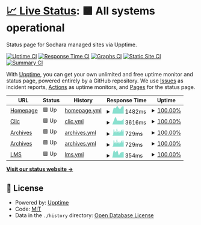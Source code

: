 # [📈 Live Status](https://sochara-org.github.io/status/): <!--live status--> **🟩 All systems operational**

Status page for Sochara managed sites via Upptime.

[![Uptime CI](https://github.com/sochara-org/status/workflows/Uptime%20CI/badge.svg)](https://github.com/sochara-org/status/actions?query=workflow%3A%22Uptime+CI%22)
[![Response Time CI](https://github.com/sochara-org/status/workflows/Response%20Time%20CI/badge.svg)](https://github.com/sochara-org/status/actions?query=workflow%3A%22Response+Time+CI%22)
[![Graphs CI](https://github.com/sochara-org/status/workflows/Graphs%20CI/badge.svg)](https://github.com/sochara-org/status/actions?query=workflow%3A%22Graphs+CI%22)
[![Static Site CI](https://github.com/sochara-org/status/workflows/Static%20Site%20CI/badge.svg)](https://github.com/sochara-org/status/actions?query=workflow%3A%22Static+Site+CI%22)
[![Summary CI](https://github.com/sochara-org/status/workflows/Summary%20CI/badge.svg)](https://github.com/sochara-org/status/actions?query=workflow%3A%22Summary+CI%22)

With [Upptime](https://upptime.js.org), you can get your own unlimited and free uptime monitor and status page, powered entirely by a GitHub repository. We use [Issues](https://github.com/sochara-org/status/issues) as incident reports, [Actions](https://github.com/sochara-org/status/actions) as uptime monitors, and [Pages](https://sochara-org.github.io/status/) for the status page.

<!--start: status pages-->
<!-- This summary is generated by Upptime (https://github.com/upptime/upptime) -->
<!-- Do not edit this manually, your changes will be overwritten -->
<!-- prettier-ignore -->
| URL | Status | History | Response Time | Uptime |
| --- | ------ | ------- | ------------- | ------ |
| <img alt="" src="https://icons.duckduckgo.com/ip3/sochara.org.ico" height="13"> [Homepage](https://sochara.org) | 🟩 Up | [homepage.yml](https://github.com/sochara-org/status/commits/HEAD/history/homepage.yml) | <details><summary><img alt="Response time graph" src="./graphs/homepage/response-time-week.png" height="20"> 1482ms</summary><br><a href="https://sochara-org.github.io/status/history/homepage"><img alt="Response time 1256" src="https://img.shields.io/endpoint?url=https%3A%2F%2Fraw.githubusercontent.com%2Fsochara-org%2Fstatus%2FHEAD%2Fapi%2Fhomepage%2Fresponse-time.json"></a><br><a href="https://sochara-org.github.io/status/history/homepage"><img alt="24-hour response time 1600" src="https://img.shields.io/endpoint?url=https%3A%2F%2Fraw.githubusercontent.com%2Fsochara-org%2Fstatus%2FHEAD%2Fapi%2Fhomepage%2Fresponse-time-day.json"></a><br><a href="https://sochara-org.github.io/status/history/homepage"><img alt="7-day response time 1482" src="https://img.shields.io/endpoint?url=https%3A%2F%2Fraw.githubusercontent.com%2Fsochara-org%2Fstatus%2FHEAD%2Fapi%2Fhomepage%2Fresponse-time-week.json"></a><br><a href="https://sochara-org.github.io/status/history/homepage"><img alt="30-day response time 1346" src="https://img.shields.io/endpoint?url=https%3A%2F%2Fraw.githubusercontent.com%2Fsochara-org%2Fstatus%2FHEAD%2Fapi%2Fhomepage%2Fresponse-time-month.json"></a><br><a href="https://sochara-org.github.io/status/history/homepage"><img alt="1-year response time 1256" src="https://img.shields.io/endpoint?url=https%3A%2F%2Fraw.githubusercontent.com%2Fsochara-org%2Fstatus%2FHEAD%2Fapi%2Fhomepage%2Fresponse-time-year.json"></a></details> | <details><summary><a href="https://sochara-org.github.io/status/history/homepage">100.00%</a></summary><a href="https://sochara-org.github.io/status/history/homepage"><img alt="All-time uptime 99.74%" src="https://img.shields.io/endpoint?url=https%3A%2F%2Fraw.githubusercontent.com%2Fsochara-org%2Fstatus%2FHEAD%2Fapi%2Fhomepage%2Fuptime.json"></a><br><a href="https://sochara-org.github.io/status/history/homepage"><img alt="24-hour uptime 100.00%" src="https://img.shields.io/endpoint?url=https%3A%2F%2Fraw.githubusercontent.com%2Fsochara-org%2Fstatus%2FHEAD%2Fapi%2Fhomepage%2Fuptime-day.json"></a><br><a href="https://sochara-org.github.io/status/history/homepage"><img alt="7-day uptime 100.00%" src="https://img.shields.io/endpoint?url=https%3A%2F%2Fraw.githubusercontent.com%2Fsochara-org%2Fstatus%2FHEAD%2Fapi%2Fhomepage%2Fuptime-week.json"></a><br><a href="https://sochara-org.github.io/status/history/homepage"><img alt="30-day uptime 99.38%" src="https://img.shields.io/endpoint?url=https%3A%2F%2Fraw.githubusercontent.com%2Fsochara-org%2Fstatus%2FHEAD%2Fapi%2Fhomepage%2Fuptime-month.json"></a><br><a href="https://sochara-org.github.io/status/history/homepage"><img alt="1-year uptime 99.74%" src="https://img.shields.io/endpoint?url=https%3A%2F%2Fraw.githubusercontent.com%2Fsochara-org%2Fstatus%2FHEAD%2Fapi%2Fhomepage%2Fuptime-year.json"></a></details>
| <img alt="" src="https://icons.duckduckgo.com/ip3/clic.sochara.org.ico" height="13"> [Clic](https://clic.sochara.org) | 🟩 Up | [clic.yml](https://github.com/sochara-org/status/commits/HEAD/history/clic.yml) | <details><summary><img alt="Response time graph" src="./graphs/clic/response-time-week.png" height="20"> 3616ms</summary><br><a href="https://sochara-org.github.io/status/history/clic"><img alt="Response time 3220" src="https://img.shields.io/endpoint?url=https%3A%2F%2Fraw.githubusercontent.com%2Fsochara-org%2Fstatus%2FHEAD%2Fapi%2Fclic%2Fresponse-time.json"></a><br><a href="https://sochara-org.github.io/status/history/clic"><img alt="24-hour response time 3110" src="https://img.shields.io/endpoint?url=https%3A%2F%2Fraw.githubusercontent.com%2Fsochara-org%2Fstatus%2FHEAD%2Fapi%2Fclic%2Fresponse-time-day.json"></a><br><a href="https://sochara-org.github.io/status/history/clic"><img alt="7-day response time 3616" src="https://img.shields.io/endpoint?url=https%3A%2F%2Fraw.githubusercontent.com%2Fsochara-org%2Fstatus%2FHEAD%2Fapi%2Fclic%2Fresponse-time-week.json"></a><br><a href="https://sochara-org.github.io/status/history/clic"><img alt="30-day response time 3193" src="https://img.shields.io/endpoint?url=https%3A%2F%2Fraw.githubusercontent.com%2Fsochara-org%2Fstatus%2FHEAD%2Fapi%2Fclic%2Fresponse-time-month.json"></a><br><a href="https://sochara-org.github.io/status/history/clic"><img alt="1-year response time 3220" src="https://img.shields.io/endpoint?url=https%3A%2F%2Fraw.githubusercontent.com%2Fsochara-org%2Fstatus%2FHEAD%2Fapi%2Fclic%2Fresponse-time-year.json"></a></details> | <details><summary><a href="https://sochara-org.github.io/status/history/clic">100.00%</a></summary><a href="https://sochara-org.github.io/status/history/clic"><img alt="All-time uptime 100.00%" src="https://img.shields.io/endpoint?url=https%3A%2F%2Fraw.githubusercontent.com%2Fsochara-org%2Fstatus%2FHEAD%2Fapi%2Fclic%2Fuptime.json"></a><br><a href="https://sochara-org.github.io/status/history/clic"><img alt="24-hour uptime 100.00%" src="https://img.shields.io/endpoint?url=https%3A%2F%2Fraw.githubusercontent.com%2Fsochara-org%2Fstatus%2FHEAD%2Fapi%2Fclic%2Fuptime-day.json"></a><br><a href="https://sochara-org.github.io/status/history/clic"><img alt="7-day uptime 100.00%" src="https://img.shields.io/endpoint?url=https%3A%2F%2Fraw.githubusercontent.com%2Fsochara-org%2Fstatus%2FHEAD%2Fapi%2Fclic%2Fuptime-week.json"></a><br><a href="https://sochara-org.github.io/status/history/clic"><img alt="30-day uptime 100.00%" src="https://img.shields.io/endpoint?url=https%3A%2F%2Fraw.githubusercontent.com%2Fsochara-org%2Fstatus%2FHEAD%2Fapi%2Fclic%2Fuptime-month.json"></a><br><a href="https://sochara-org.github.io/status/history/clic"><img alt="1-year uptime 100.00%" src="https://img.shields.io/endpoint?url=https%3A%2F%2Fraw.githubusercontent.com%2Fsochara-org%2Fstatus%2FHEAD%2Fapi%2Fclic%2Fuptime-year.json"></a></details>
| <img alt="" src="https://icons.duckduckgo.com/ip3/archives.sochara.org.ico" height="13"> [Archives](https://archives.sochara.org) | 🟩 Up | [archives.yml](https://github.com/sochara-org/status/commits/HEAD/history/archives.yml) | <details><summary><img alt="Response time graph" src="./graphs/archives/response-time-week.png" height="20"> 729ms</summary><br><a href="https://sochara-org.github.io/status/history/archives"><img alt="Response time 699" src="https://img.shields.io/endpoint?url=https%3A%2F%2Fraw.githubusercontent.com%2Fsochara-org%2Fstatus%2FHEAD%2Fapi%2Farchives%2Fresponse-time.json"></a><br><a href="https://sochara-org.github.io/status/history/archives"><img alt="24-hour response time 899" src="https://img.shields.io/endpoint?url=https%3A%2F%2Fraw.githubusercontent.com%2Fsochara-org%2Fstatus%2FHEAD%2Fapi%2Farchives%2Fresponse-time-day.json"></a><br><a href="https://sochara-org.github.io/status/history/archives"><img alt="7-day response time 729" src="https://img.shields.io/endpoint?url=https%3A%2F%2Fraw.githubusercontent.com%2Fsochara-org%2Fstatus%2FHEAD%2Fapi%2Farchives%2Fresponse-time-week.json"></a><br><a href="https://sochara-org.github.io/status/history/archives"><img alt="30-day response time 629" src="https://img.shields.io/endpoint?url=https%3A%2F%2Fraw.githubusercontent.com%2Fsochara-org%2Fstatus%2FHEAD%2Fapi%2Farchives%2Fresponse-time-month.json"></a><br><a href="https://sochara-org.github.io/status/history/archives"><img alt="1-year response time 699" src="https://img.shields.io/endpoint?url=https%3A%2F%2Fraw.githubusercontent.com%2Fsochara-org%2Fstatus%2FHEAD%2Fapi%2Farchives%2Fresponse-time-year.json"></a></details> | <details><summary><a href="https://sochara-org.github.io/status/history/archives">100.00%</a></summary><a href="https://sochara-org.github.io/status/history/archives"><img alt="All-time uptime 100.00%" src="https://img.shields.io/endpoint?url=https%3A%2F%2Fraw.githubusercontent.com%2Fsochara-org%2Fstatus%2FHEAD%2Fapi%2Farchives%2Fuptime.json"></a><br><a href="https://sochara-org.github.io/status/history/archives"><img alt="24-hour uptime 100.00%" src="https://img.shields.io/endpoint?url=https%3A%2F%2Fraw.githubusercontent.com%2Fsochara-org%2Fstatus%2FHEAD%2Fapi%2Farchives%2Fuptime-day.json"></a><br><a href="https://sochara-org.github.io/status/history/archives"><img alt="7-day uptime 100.00%" src="https://img.shields.io/endpoint?url=https%3A%2F%2Fraw.githubusercontent.com%2Fsochara-org%2Fstatus%2FHEAD%2Fapi%2Farchives%2Fuptime-week.json"></a><br><a href="https://sochara-org.github.io/status/history/archives"><img alt="30-day uptime 100.00%" src="https://img.shields.io/endpoint?url=https%3A%2F%2Fraw.githubusercontent.com%2Fsochara-org%2Fstatus%2FHEAD%2Fapi%2Farchives%2Fuptime-month.json"></a><br><a href="https://sochara-org.github.io/status/history/archives"><img alt="1-year uptime 100.00%" src="https://img.shields.io/endpoint?url=https%3A%2F%2Fraw.githubusercontent.com%2Fsochara-org%2Fstatus%2FHEAD%2Fapi%2Farchives%2Fuptime-year.json"></a></details>
| <img alt="" src="https://icons.duckduckgo.com/ip3/wiki.sochara.org.ico" height="13"> [Archives](https://wiki.sochara.org) | 🟩 Up | [archives.yml](https://github.com/sochara-org/status/commits/HEAD/history/archives.yml) | <details><summary><img alt="Response time graph" src="./graphs/archives/response-time-week.png" height="20"> 729ms</summary><br><a href="https://sochara-org.github.io/status/history/archives"><img alt="Response time 699" src="https://img.shields.io/endpoint?url=https%3A%2F%2Fraw.githubusercontent.com%2Fsochara-org%2Fstatus%2FHEAD%2Fapi%2Farchives%2Fresponse-time.json"></a><br><a href="https://sochara-org.github.io/status/history/archives"><img alt="24-hour response time 899" src="https://img.shields.io/endpoint?url=https%3A%2F%2Fraw.githubusercontent.com%2Fsochara-org%2Fstatus%2FHEAD%2Fapi%2Farchives%2Fresponse-time-day.json"></a><br><a href="https://sochara-org.github.io/status/history/archives"><img alt="7-day response time 729" src="https://img.shields.io/endpoint?url=https%3A%2F%2Fraw.githubusercontent.com%2Fsochara-org%2Fstatus%2FHEAD%2Fapi%2Farchives%2Fresponse-time-week.json"></a><br><a href="https://sochara-org.github.io/status/history/archives"><img alt="30-day response time 629" src="https://img.shields.io/endpoint?url=https%3A%2F%2Fraw.githubusercontent.com%2Fsochara-org%2Fstatus%2FHEAD%2Fapi%2Farchives%2Fresponse-time-month.json"></a><br><a href="https://sochara-org.github.io/status/history/archives"><img alt="1-year response time 699" src="https://img.shields.io/endpoint?url=https%3A%2F%2Fraw.githubusercontent.com%2Fsochara-org%2Fstatus%2FHEAD%2Fapi%2Farchives%2Fresponse-time-year.json"></a></details> | <details><summary><a href="https://sochara-org.github.io/status/history/archives">100.00%</a></summary><a href="https://sochara-org.github.io/status/history/archives"><img alt="All-time uptime 100.00%" src="https://img.shields.io/endpoint?url=https%3A%2F%2Fraw.githubusercontent.com%2Fsochara-org%2Fstatus%2FHEAD%2Fapi%2Farchives%2Fuptime.json"></a><br><a href="https://sochara-org.github.io/status/history/archives"><img alt="24-hour uptime 100.00%" src="https://img.shields.io/endpoint?url=https%3A%2F%2Fraw.githubusercontent.com%2Fsochara-org%2Fstatus%2FHEAD%2Fapi%2Farchives%2Fuptime-day.json"></a><br><a href="https://sochara-org.github.io/status/history/archives"><img alt="7-day uptime 100.00%" src="https://img.shields.io/endpoint?url=https%3A%2F%2Fraw.githubusercontent.com%2Fsochara-org%2Fstatus%2FHEAD%2Fapi%2Farchives%2Fuptime-week.json"></a><br><a href="https://sochara-org.github.io/status/history/archives"><img alt="30-day uptime 100.00%" src="https://img.shields.io/endpoint?url=https%3A%2F%2Fraw.githubusercontent.com%2Fsochara-org%2Fstatus%2FHEAD%2Fapi%2Farchives%2Fuptime-month.json"></a><br><a href="https://sochara-org.github.io/status/history/archives"><img alt="1-year uptime 100.00%" src="https://img.shields.io/endpoint?url=https%3A%2F%2Fraw.githubusercontent.com%2Fsochara-org%2Fstatus%2FHEAD%2Fapi%2Farchives%2Fuptime-year.json"></a></details>
| <img alt="" src="https://icons.duckduckgo.com/ip3/lms.sophea-sochara.org.ico" height="13"> [LMS](https://lms.sophea-sochara.org) | 🟩 Up | [lms.yml](https://github.com/sochara-org/status/commits/HEAD/history/lms.yml) | <details><summary><img alt="Response time graph" src="./graphs/lms/response-time-week.png" height="20"> 354ms</summary><br><a href="https://sochara-org.github.io/status/history/lms"><img alt="Response time 351" src="https://img.shields.io/endpoint?url=https%3A%2F%2Fraw.githubusercontent.com%2Fsochara-org%2Fstatus%2FHEAD%2Fapi%2Flms%2Fresponse-time.json"></a><br><a href="https://sochara-org.github.io/status/history/lms"><img alt="24-hour response time 518" src="https://img.shields.io/endpoint?url=https%3A%2F%2Fraw.githubusercontent.com%2Fsochara-org%2Fstatus%2FHEAD%2Fapi%2Flms%2Fresponse-time-day.json"></a><br><a href="https://sochara-org.github.io/status/history/lms"><img alt="7-day response time 354" src="https://img.shields.io/endpoint?url=https%3A%2F%2Fraw.githubusercontent.com%2Fsochara-org%2Fstatus%2FHEAD%2Fapi%2Flms%2Fresponse-time-week.json"></a><br><a href="https://sochara-org.github.io/status/history/lms"><img alt="30-day response time 348" src="https://img.shields.io/endpoint?url=https%3A%2F%2Fraw.githubusercontent.com%2Fsochara-org%2Fstatus%2FHEAD%2Fapi%2Flms%2Fresponse-time-month.json"></a><br><a href="https://sochara-org.github.io/status/history/lms"><img alt="1-year response time 351" src="https://img.shields.io/endpoint?url=https%3A%2F%2Fraw.githubusercontent.com%2Fsochara-org%2Fstatus%2FHEAD%2Fapi%2Flms%2Fresponse-time-year.json"></a></details> | <details><summary><a href="https://sochara-org.github.io/status/history/lms">100.00%</a></summary><a href="https://sochara-org.github.io/status/history/lms"><img alt="All-time uptime 99.98%" src="https://img.shields.io/endpoint?url=https%3A%2F%2Fraw.githubusercontent.com%2Fsochara-org%2Fstatus%2FHEAD%2Fapi%2Flms%2Fuptime.json"></a><br><a href="https://sochara-org.github.io/status/history/lms"><img alt="24-hour uptime 100.00%" src="https://img.shields.io/endpoint?url=https%3A%2F%2Fraw.githubusercontent.com%2Fsochara-org%2Fstatus%2FHEAD%2Fapi%2Flms%2Fuptime-day.json"></a><br><a href="https://sochara-org.github.io/status/history/lms"><img alt="7-day uptime 100.00%" src="https://img.shields.io/endpoint?url=https%3A%2F%2Fraw.githubusercontent.com%2Fsochara-org%2Fstatus%2FHEAD%2Fapi%2Flms%2Fuptime-week.json"></a><br><a href="https://sochara-org.github.io/status/history/lms"><img alt="30-day uptime 100.00%" src="https://img.shields.io/endpoint?url=https%3A%2F%2Fraw.githubusercontent.com%2Fsochara-org%2Fstatus%2FHEAD%2Fapi%2Flms%2Fuptime-month.json"></a><br><a href="https://sochara-org.github.io/status/history/lms"><img alt="1-year uptime 99.98%" src="https://img.shields.io/endpoint?url=https%3A%2F%2Fraw.githubusercontent.com%2Fsochara-org%2Fstatus%2FHEAD%2Fapi%2Flms%2Fuptime-year.json"></a></details>

<!--end: status pages-->

[**Visit our status website →**](https://sochara-org.github.io/status/)

## 📄 License

- Powered by: [Upptime](https://github.com/upptime/upptime)
- Code: [MIT](./LICENSE)
- Data in the `./history` directory: [Open Database License](https://opendatacommons.org/licenses/odbl/1-0/)
